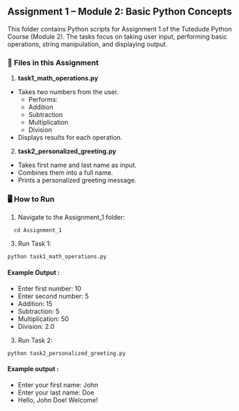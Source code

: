 ## Assignment 1 – Module 2: Basic Python Concepts
This folder contains Python scripts for Assignment 1 of the Tutedude Python Course (Module 2).
The tasks focus on taking user input, performing basic operations, string manipulation, and displaying output.

### 📂 Files in this Assignment
1. **task1_math_operations.py**
- Takes two numbers from the user.
  - Performs:
  - Addition
  - Subtraction
  - Multiplication
  - Division
- Displays results for each operation.

2. **task2_personalized_greeting.py**

- Takes first name and last name as input.
- Combines them into a full name.
- Prints a personalized greeting message.

### 🖥 How to Run
1. Navigate to the Assignment_1 folder:
```
  cd Assignment_1
```
3. Run Task 1:
```
python task1_math_operations.py
```
 #### Example Output : 
- Enter first number: 10
- Enter second number: 5
- Addition: 15
- Subtraction: 5
- Multiplication: 50
- Division: 2.0

3. Run Task 2:
```
python task2_personalized_greeting.py
```
#### Example output : 
- Enter your first name: John
- Enter your last name: Doe
- Hello, John Doe! Welcome!

